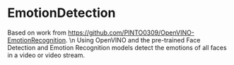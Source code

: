 # EmotionDetection
Based on work from https://github.com/PINTO0309/OpenVINO-EmotionRecognition. \n
Using OpenVINO and the pre-trained Face Detection and Emotion Recognition models detect the emotions of all faces in a video or video stream.

